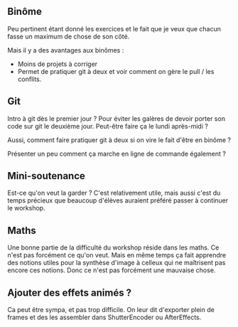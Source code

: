 ## Binôme

Peu pertinent étant donné les exercices et le fait que je veux que chacun fasse un maximum de chose de son côté.

Mais il y a des avantages aux binômes :
- Moins de projets à corriger
- Permet de pratiquer git à deux et voir comment on gère le pull / les conflits.

## Git

Intro à git dès le premier jour ? Pour éviter les galères de devoir porter son code sur git le deuxième jour.
Peut-être faire ça le lundi après-midi ?

Aussi, comment faire pratiquer git à deux si on vire le fait d'être en binôme ?

Présenter un peu comment ça marche en ligne de commande également ?

## Mini-soutenance

Est-ce qu'on veut la garder ? C'est relativement utile, mais aussi c'est du temps précieux que beaucoup d'élèves auraient préféré passer à continuer le workshop.

## Maths

Une bonne partie de la difficulté du workshop réside dans les maths. Ce n'est pas forcément ce qu'on veut. Mais en même temps ça fait apprendre des notions utiles pour la synthèse d'image à celleux qui ne maîtrisent pas encore ces notions. Donc ce n'est pas forcément une mauvaise chose.

## Ajouter des effets animés ?

Ca peut être sympa, et pas trop difficile. On leur dit d'exporter plein de frames et des les assembler dans ShutterEncoder ou AfterEffects.